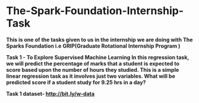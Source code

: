 # The-Spark-Foundation-Internship-Task
**This is one of the tasks given to us in the internship we are doing with The Sparks Foundation i.e GRIP(Graduate Rotational Internship Program )**

**Task 1 - To Explore Supervised Machine Learning In this regression task, we will predict the percentage of marks that a student is expected to score based upon the number of hours they studied. This is a simple linear regression task as it involves just two variables. What will be predicted score if a student study for 9.25 hrs in a day?**

**Task 1 dataset- http://bit.ly/w-data**
